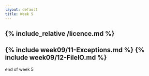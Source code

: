 ```yaml
---
layout: default
title: Week 5
---
```

{% include_relative /licence.md %}
---
{% include week09/11-Exceptions.md %}
{% include week09/12-FileIO.md %}
---
end of week 5